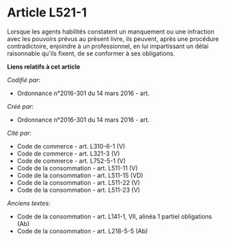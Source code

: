 # Article L521-1

Lorsque les agents habilités constatent un manquement ou une infraction avec les pouvoirs prévus au présent livre, ils
peuvent, après une procédure contradictoire, enjoindre à un professionnel, en lui impartissant un délai raisonnable qu'ils
fixent, de se conformer à ses obligations.

**Liens relatifs à cet article**

_Codifié par_:

  - Ordonnance n°2016-301 du 14 mars 2016 - art.

_Créé par_:

  - Ordonnance n°2016-301 du 14 mars 2016 - art.

_Cité par_:

  - Code de commerce - art. L310-6-1 (V)
  - Code de commerce - art. L321-3 (V)
  - Code de commerce - art. L752-5-1 (V)
  - Code de la consommation - art. L511-11 (V)
  - Code de la consommation - art. L511-15 (VD)
  - Code de la consommation - art. L511-22 (V)
  - Code de la consommation - art. L511-23 (V)

_Anciens textes_:

  - Code de la consommation - art. L141-1, VII, alinéa 1 partiel obligations (Ab)
  - Code de la consommation - art. L218-5-5 (Ab)
